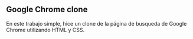 <h2>
  Google Chrome clone
</h2>
En este trabajo simple, hice un clone de la página de busqueda de Google Chrome utilizando HTML y CSS.


